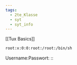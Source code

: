 ```yaml
---
tags:
  - 2te_Klasse
  - syt
  - syt_info
---
```

[[Tux Basics]]

```bash 
root:x:0:0:root:/root:/bin/sh
```
Username:Passwort:
::